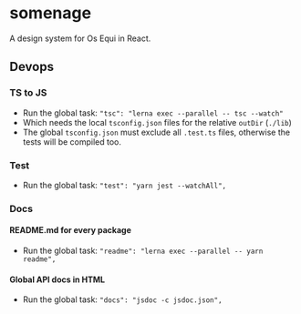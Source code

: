 # somenage

A design system for Os Equi in React.

## Devops

### TS to JS

- Run the global task: `"tsc": "lerna exec --parallel -- tsc --watch"`
- Which needs the local `tsconfig.json` files for the relative `outDir` (`./lib`)
- The global `tsconfig.json` must exclude all `.test.ts` files, otherwise the tests will be compiled too.

### Test

- Run the global task: `"test": "yarn jest --watchAll",`

### Docs

#### README.md for every package

- Run the global task: `"readme": "lerna exec --parallel -- yarn readme",`

#### Global API docs in HTML

- Run the global task: `"docs": "jsdoc -c jsdoc.json",`
